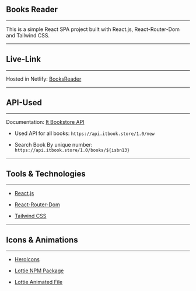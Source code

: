 ## Books Reader
---
This is a simple React SPA project built with React.js, React-Router-Dom and Tailwind CSS.

---
## Live-Link
---
Hosted in Netlify: [BooksReader](https://books-reader.netlify.app/)

---
## API-Used
---
Documentation: [It Bookstore API](https://api.itbook.store/)

- Used API for all books: `https://api.itbook.store/1.0/new`

- Search Book By unique number: `https://api.itbook.store/1.0/books/${isbn13}`

---
## Tools & Technologies
---
- [React.js](https://react.dev/)

- [React-Router-Dom](https://reactrouter.com/en/main)

- [Tailwind CSS](https://tailwindcss.com/)

---
## Icons & Animations
---
- [HeroIcons](https://heroicons.com/)

- [Lottie NPM Package](https://www.npmjs.com/package/lottie-react)

- [Lottie Animated File](https://lottiefiles.com/featured)
